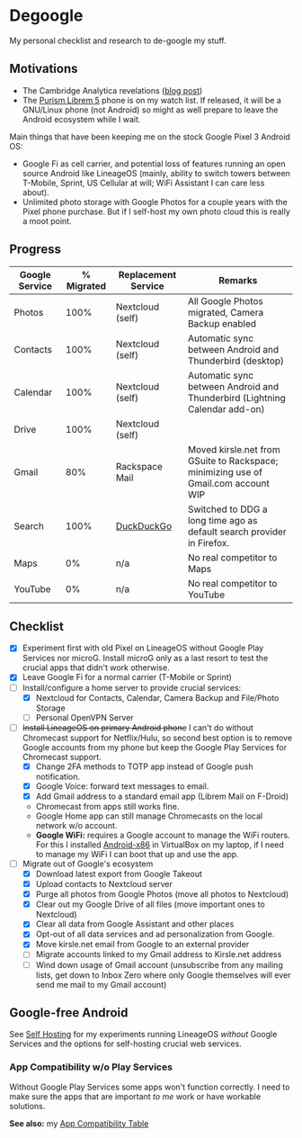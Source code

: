 # Degoogle

My personal checklist and research to de-google my stuff.

## Motivations

* The Cambridge Analytica revelations ([blog post](/withdrawing-from-social-media))
* The [Purism Librem 5](https://puri.sm/products/librem-5/) phone is on my watch
  list. If released, it will be a GNU/Linux phone (not Android) so might as well
  prepare to leave the Android ecosystem while I wait.

Main things that have been keeping me on the stock Google Pixel 3 Android OS:

* Google Fi as cell carrier, and potential loss of features running an open source
  Android like LineageOS (mainly, ability to switch towers between T-Mobile, Sprint,
  US Cellular at will; WiFi Assistant I can care less about).
* Unlimited photo storage with Google Photos for a couple years with the Pixel phone
  purchase. But if I self-host my own photo cloud this is really a moot point.

## Progress

<table class="table table-striped">
  <thead class="thead-dark">
    <tr>
      <th>Google Service</th>
      <th>% Migrated</th>
      <th>Replacement Service</th>
      <th>Remarks</th>
    </tr>
  </thead>
  <tbody>
    <tr>
      <td>Photos</th>
      <td>100%</td>
      <td>Nextcloud (self)</td>
      <td>All Google Photos migrated, Camera Backup enabled</td>
    </tr>
    <tr>
      <td>Contacts</td>
      <td>100%</td>
      <td>Nextcloud (self)</td>
      <td>Automatic sync between Android and Thunderbird (desktop)</td>
    </tr>
    <tr>
      <td>Calendar</td>
      <td>100%</td>
      <td>Nextcloud (self)</td>
      <td>Automatic sync between Android and Thunderbird (Lightning Calendar add-on)</td>
    </tr>
    <tr>
      <td>Drive</td>
      <td>100%</td>
      <td>Nextcloud (self)</td>
    </tr>
    <tr>
      <td>Gmail</td>
      <td>80%</td>
      <td>Rackspace Mail</td>
      <td>Moved kirsle.net from GSuite to Rackspace; minimizing use of Gmail.com account WIP</td>
    </tr>
    <tr>
      <td>Search</td>
      <td>100%</td>
      <td><a href="https://duckduckgo.com" target="_blank">DuckDuckGo</a></td>
      <td>Switched to DDG a long time ago as default search provider in Firefox.</td>
    </tr>
    <tr>
      <td>Maps</td>
      <td>0%</td>
      <td>n/a</td>
      <td>No real competitor to Maps</td>
    </tr>
    <tr>
      <td>YouTube</td>
      <td>0%</td>
      <td>n/a</td>
      <td>No real competitor to YouTube</td>
    </tr>
  </tbody>
</table>

## Checklist

* [x] Experiment first with old Pixel on LineageOS without Google Play Services
  nor microG. Install microG only as a last resort to test the crucial apps that
  didn't work otherwise.
* [x] Leave Google Fi for a normal carrier (T-Mobile or Sprint)
* [ ] Install/configure a home server to provide crucial services:
  * [x] Nextcloud for Contacts, Calendar, Camera Backup and File/Photo Storage
  * [ ] Personal OpenVPN Server
* [ ] ~~Install LineageOS on primary Android phone~~ I can't do without Chromecast
  support for Netflix/Hulu, so second best option is to remove Google accounts from
  my phone but keep the Google Play Services for Chromecast support.
  * [x] Change 2FA methods to TOTP app instead of Google push notification.
  * [x] Google Voice: forward text messages to email.
  * [x] Add Gmail address to a standard email app (Librem Mail on F-Droid)
  * Chromecast from apps still works fine.
  * Google Home app can still manage Chromecasts on the local network w/o account.
  * **Google WiFi:** requires a Google account to manage the WiFi routers. For this
    I installed [Android-x86](https://android-x86.org/) in VirtualBox on my laptop,
    if I need to manage my WiFi I can boot that up and use the app.
* [ ] Migrate out of Google's ecosystem
  * [x] Download latest export from Google Takeout
  * [x] Upload contacts to Nextcloud server
  * [x] Purge all photos from Google Photos (move all photos to Nextcloud)
  * [x] Clear out my Google Drive of all files (move important ones to Nextcloud)
  * [x] Clear all data from Google Assistant and other places
  * [x] Opt-out of all data services and ad personalization from Google.
  * [x] Move kirsle.net email from Google to an external provider
  * [ ] Migrate accounts linked to my Gmail address to Kirsle.net address
  * [ ] Wind down usage of Gmail account (unsubscribe from any mailing lists,
        get down to Inbox Zero where only Google themselves will ever send me
        mail to my Gmail account)

## Google-free Android

See [Self Hosting](/wiki/Self-Hosting) for my experiments running LineageOS
_without_ Google Services and the options for self-hosting crucial web services.

### App Compatibility w/o Play Services

Without Google Play Services some apps won't function correctly. I need to make
sure the apps that are important _to me_ work or have workable solutions.

**See also:** my [App Compatibility Table](/wiki/Degoogle/Apps)

